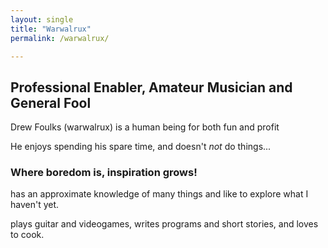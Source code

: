 ```yaml
---
layout: single
title: "Warwalrux"
permalink: /warwalrux/

---
```


## Professional Enabler, Amateur Musician and General Fool

Drew Foulks (warwalrux) is a human being for both fun and profit

He enjoys spending his spare time, and doesn't _not_ do things...

### Where boredom is, inspiration grows!

has an approximate knowledge of many things and like to explore
what I haven't yet.

plays guitar and videogames, writes programs and short stories, and loves to cook.

